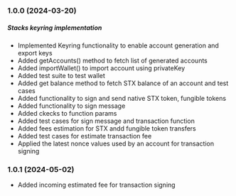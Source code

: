 ### 1.0.0 (2024-03-20)

##### Stacks keyring implementation

- Implemented Keyring functionality to enable account generation and export keys
- Added getAccounts() method to fetch list of generated accounts
- Added importWallet() to import account using privateKey
- Added test suite to test wallet
- Added get balance method to fetch STX balance of an account and test cases
- Added functionality to sign and send native STX token, fungible tokens
- Added functionality to sign message
- Added ckecks to function params
- Added test cases for sign message and transaction function
- Added fees estimation for STX andd fungible token transfers
- Added test cases for estimate transaction fee
- Applied the latest nonce values used by an account for transaction signing


### 1.0.1 (2024-05-02)

- Added incoming estimated fee for transaction signing